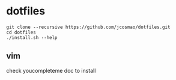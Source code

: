 # dotfiles

    git clone --recursive https://github.com/jcosmao/dotfiles.git
    cd dotfiles
    ./install.sh --help

## vim

check youcompleteme doc to install
